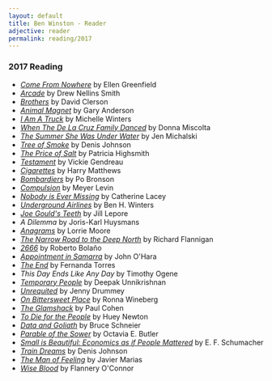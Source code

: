```yaml
---
layout: default
title: Ben Winston - Reader
adjective: reader
permalink: reading/2017
---
```


### 2017 Reading

+ [*Come From Nowhere*](https://www.indiebound.org/book/9780979352768) by Ellen Greenfield
+ [*Arcade*](https://www.indiebound.org/book/9781939419729) by Drew Nellins Smith
+ [*Brothers*](https://www.indiebound.org/book/9781771860864) by David Clerson
+ [*Animal Magnet*](https://www.indiebound.org/book/9780692689288) by Gary Anderson
+ [*I Am A Truck*](https://www.indiebound.org/book/9781926743783) by Michelle Winters
+ [*When The De La Cruz Family Danced*](https://www.indiebound.org/book/9789881989598) by Donna Miscolta
+ [*The Summer She Was Under Water*](https://www.indiebound.org/book/9781938466687) by Jen Michalski
+ [*Tree of Smoke*](https://www.indiebound.org/book/9780312427740) by Denis Johnson
+ [*The Price of Salt*](https://www.indiebound.org/book/9780393325997) by Patricia Highsmith
+ [*Testament*](https://www.indiebound.org/book/9781771662529) by Vickie Gendreau
+ [*Cigarettes*](https://www.indiebound.org/book/9781564782038) by Harry Matthews
+ [*Bombardiers*](https://www.indiebound.org/book/9780812971866) by Po Bronson
+ [*Compulsion*](https://www.indiebound.org/book/9781941493021) by Meyer Levin
+ [*Nobody is Ever Missing*](https://www.indiebound.org/book/9780374534493) by Catherine Lacey
+ [*Underground Airlines*](https://www.indiebound.org/book/9780316261241) by Ben H. Winters
+ [*Joe Gould's Teeth*](https://www.indiebound.org/book/9781101947586) by Jill Lepore
+ *A Dilemma* by Joris-Karl Huysmans
+ [*Anagrams*](https://www.indiebound.org/book/9780307277282) by Lorrie Moore
+ [*The Narrow Road to the Deep North*](https://www.indiebound.org/book/9780804171472) by Richard Flannigan
+ [*2666*](https://www.indiebound.org/book/9780312429218) by Roberto Bola&ntilde;o
+ [*Appointment in Samarra*](https://www.indiebound.org/book/9780375719202) by John O'Hara
+ [*The End*](https://www.indiebound.org/book/9781632061218) by Fernanda Torres
+ *This Day Ends Like Any Day* by Timothy Ogene
+ [*Temporary People*](https://www.indiebound.org/book/9781632061423) by Deepak Unnikrishnan
+ [*Unrequited*](https://www.indiebound.org/book/9780692200315) by Jenny Drummey
+ [*On Bittersweet Place*](https://www.indiebound.org/book/9780984764815) by Ronna Wineberg
+ [*The Glamshack*](https://www.indiebound.org/book/9780998409207) by Paul Cohen
+ [*To Die for the People*](https://www.indiebound.org/book/9780872865297) by Huey Newton
+ [*Data and Goliath*](https://www.indiebound.org/book/9780393352177) by Bruce Schneier
+ [*Parable of the Sower*](https://www.indiebound.org/book/9781609807191) by Octavia E. Butler
+ [*Small is Beautiful: Economics as if People Mattered*](https://www.indiebound.org/book/9780061997761) by E. F. Schumacher
+ [*Train Dreams*](https://www.indiebound.org/book/9781250007650) by Denis Johnson
+ [*The Man of Feeling*](https://www.indiebound.org/book/9780804172592) by Javier Marias
+ [*Wise Blood*](https://www.indiebound.org/book/9780374530631) by Flannery O'Connor
